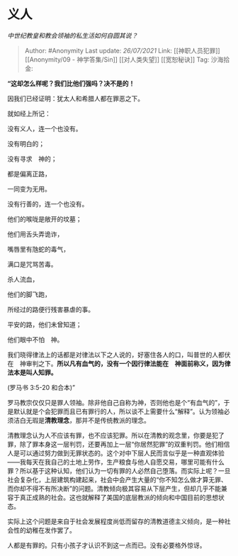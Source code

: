 # 义人
*中世纪教皇和教会领袖的私生活如何自圆其说？*

> Author: #Anonymity
> Last update: *26/07/2021*
> Link: [[神职人员犯罪]] [[Anonymity/09 - 神学答集/Sin]] [[对人类失望]] [[宽恕秘诀]]
> Tag:
> 沙海拾金:

**“这却怎么样呢？我们比他们强吗？决不是的！**

因我们已经证明：犹太人和希腊人都在罪恶之下。

就如经上所记：

没有义人，连一个也没有。

没有明白的；

没有寻求　神的；

都是偏离正路，

一同变为无用。

没有行善的，连一个也没有。

他们的喉咙是敞开的坟墓；

他们用舌头弄诡诈，

嘴唇里有虺蛇的毒气，

满口是咒骂苦毒。

杀人流血，

他们的脚飞跑，

所经过的路便行残害暴虐的事。

平安的路，他们未曾知道；

他们眼中不怕　神。

我们晓得律法上的话都是对律法以下之人说的，好塞住各人的口，叫普世的人都伏在　神审判之下。**所以凡有血气的，没有一个因行律法能在　神面前称义，因为律法本是叫人知罪。**

(罗马书 3:5-20 和合本)”

罗马教宗仅仅只是罪人领袖。除非他自己自称为神，否则他也是个“有血气的”，于是默认就是个会犯罪而且已有罪行的人，所以谈不上需要什么“解释”。认为领袖必须洁白无瑕是**清教理念**，那并不是传统教派的理念。

清教理念认为人不应该有罪，也不应该犯罪。所以在清教的观念里，你要是犯了罪，除了罪本身这一层判罚，还要再加上一层“你居然犯罪”的双重判罚。他们相信人是可以通过努力做到无罪状态的。这个对中下层人民而言似乎是一种直观体验——我每天在我自己的土地上劳作，生产粮食与他人自愿交易，哪里可能有什么罪？所以基于这种认知，他们认为一切有罪的人必然自己堕落。而实际上呢？一旦社会复杂化，上层建筑构建起来，社会中会产生大量的“你不知怎么做才算无罪、而你却不得不有所决断”的问题。清教倾向极其容易从下层产生，但却几乎不能兼容于真正成熟的社会。这也就解释了美国的底层教派的倾向和中国目前的思想状态。

实际上这个问题是来自于社会发展程度尚低而留存的清教道德主义倾向，是一种社会性的幼稚在发作罢了。

人都是有罪的。只有小孩子才认识不到这一点而已。没有必要格外惊讶。
